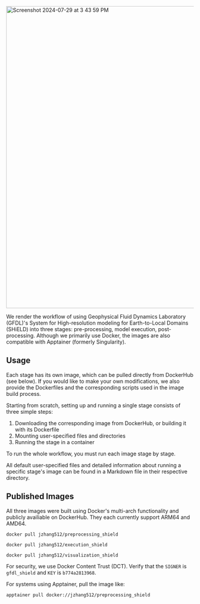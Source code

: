 <img width="813" alt="Screenshot 2024-07-29 at 3 43 59 PM" src="https://github.com/user-attachments/assets/425090e3-0406-4a21-b06f-024b9258b2c7">

We render the workflow of using Geophysical Fluid Dynamics Laboratory (GFDL)'s System for High-resolution modeling for Earth-to-Local Domains (SHiELD) into three stages: pre-processing, model execution, post-processing. Although we primarily use Docker, the images are also compatible with Apptainer (formerly Singularity).

## Usage
Each stage has its own image, which can be pulled directly from DockerHub (see below). If you would like to make your own modifications, we also provide the Dockerfiles and the corresponding scripts used in the image build process. 

Starting from scratch, setting up and running a single stage consists of three simple steps:

1. Downloading the corresponding image from DockerHub, or building it with its Dockerfile
2. Mounting user-specified files and directories
3. Running the stage in a container

To run the whole workflow, you must run each image stage by stage.

All default user-specified files and detailed information about running a specific stage's image can be found in a Markdown file in their respective directory.


## Published Images
All three images were built using Docker's multi-arch functionality and publicly availiable on DockerHub. They each currently support ARM64 and AMD64.

```
docker pull jzhang512/preprocessing_shield
```

```
docker pull jzhang512/execution_shield
```

```
docker pull jzhang512/visualization_shield
```

For security, we use Docker Content Trust (DCT). Verify that the `SIGNER` is `gfdl_shield` and `KEY` is `b774a2813968`.

For systems using Apptainer, pull the image like:

```
apptainer pull docker://jzhang512/preprocessing_shield
```
